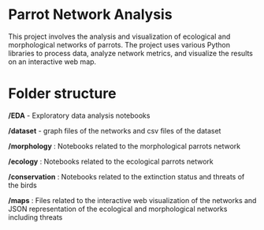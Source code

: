 # Parrot Network Analysis

This project involves the analysis and visualization of ecological and morphological networks of parrots. The project uses various Python libraries to process data, analyze network metrics, and visualize the results on an interactive web map.

# Folder structure

**/EDA** - Exploratory data analysis notebooks 

**/dataset** - graph files of the networks and csv files of the dataset 

**/morphology** : Notebooks related to the morphological parrots network

**/ecology** : Notebooks related to the ecological parrots network

**/conservation** : Notebooks related to the extinction status and threats of the birds

**/maps** : Files related to the interactive web visualization of the networks and JSON representation of the ecological and morphological networks including threats
